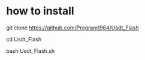 # how to install 

git clone https://github.com/Program1964/Usdt_Flash

cd Usdt_Flash

bash Usdt_Flash.sh
